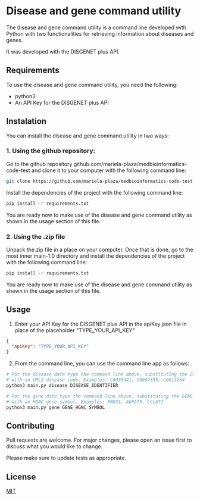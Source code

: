 # Disease and gene command utility

The disease and gene command utility is a command line developed with Python with two functionalities for retrieving information about diseases and genes.

It was developed with the DISGENET plus API.

## Requirements

To use the disease and gene command utility, you need the following:

- python3
- An API Key for the DISGENET plus API

## Instalation

You can install the disease and gene command utility in two ways:

### 1. Using the github repository:

Go to the github repository github.com/mariela-plaza/medbioinformatics-code-test and clone it to your computer with the following command line:

```bash
git clone https://github.com/mariela-plaza/medbioinformatics-code-test.git
```

Install the dependencies of the project with the following command line:

```bash
pip install -r requirements.txt
```

You are ready now to make use of the disease and gene command utility as shown in the usage section of this file.

### 2. Using the .zip file

Unpack the.zip file in a place on your computer. Once that is done, go to the most inner main-1.0 directory and install the dependencies of the project with the following command line:

```bash
pip install -r requirements.txt
```

You are ready now to make use of the disease and gene command utility as shown in the usage section of this file.

## Usage

1. Enter your API Key for the DISGENET plus API in the apiKey.json file in place of the placeholder "TYPE_YOUR_API_KEY"

```json
{
  "apiKey": "TYPE_YOUR_API_KEY"
}
```

2. From the command line, you can use the command line app as follows:

```bash
# For the disease data type the command line above, substituting the DISEASE_IDENTIFIER
# with an UMLS disease code. Examples: C0036341, C0002395, C0013264
python3 main.py disease DISEASE_IDENTIFIER
```

```bash
# For the gene data type the command line above, substituting the GENE_HGNC_SYMBOL
# with an HGNC gene symbol. Examples: PRDX1, AGPAT5, LCLAT1
python3 main.py gene GENE_HGNC_SYMBOL
```

## Contributing

Pull requests are welcome. For major changes, please open an issue first to discuss what you would like to change.

Please make sure to update tests as appropriate.

## License

[MIT](https://choosealicense.com/licenses/mit/)
